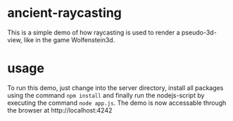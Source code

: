 # ancient-raycasting
This is a simple demo of how raycasting is used to render a pseudo-3d-view, like in the game Wolfenstein3d.

# usage
To run this demo, just change into the server directory, install all packages using the command ```npm install``` and finally run the nodejs-script by executing the command ```node app.js```. The demo is now accessable through the browser at http://localhost:4242
